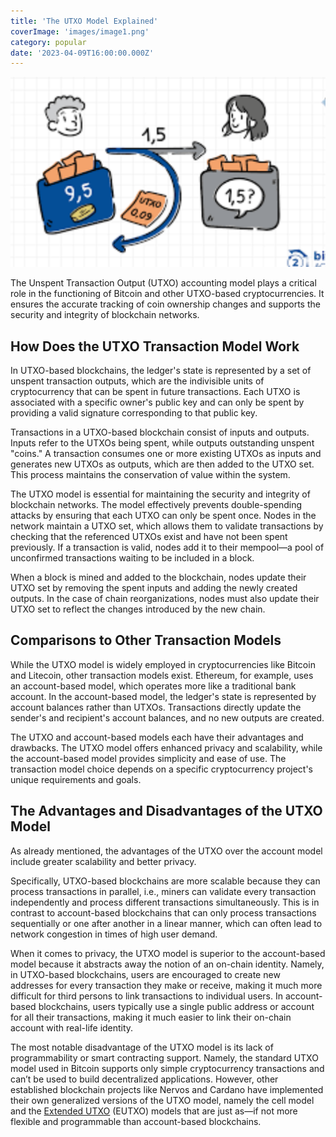 ```yaml
---
title: 'The UTXO Model Explained'
coverImage: 'images/image1.png'
category: popular
date: '2023-04-09T16:00:00.000Z'
---
```


![alt_text](images/image2.png 'image_tooltip')

The Unspent Transaction Output (UTXO) accounting model plays a critical role in the functioning of Bitcoin and other UTXO-based cryptocurrencies. It ensures the accurate tracking of coin ownership changes and supports the security and integrity of blockchain networks.

## How Does the UTXO Transaction Model Work

In UTXO-based blockchains, the ledger's state is represented by a set of unspent transaction outputs, which are the indivisible units of cryptocurrency that can be spent in future transactions. Each UTXO is associated with a specific owner's public key and can only be spent by providing a valid signature corresponding to that public key.

Transactions in a UTXO-based blockchain consist of inputs and outputs. Inputs refer to the UTXOs being spent, while outputs outstanding unspent "coins." A transaction consumes one or more existing UTXOs as inputs and generates new UTXOs as outputs, which are then added to the UTXO set. This process maintains the conservation of value within the system.

The UTXO model is essential for maintaining the security and integrity of blockchain networks. The model effectively prevents double-spending attacks by ensuring that each UTXO can only be spent once. Nodes in the network maintain a UTXO set, which allows them to validate transactions by checking that the referenced UTXOs exist and have not been spent previously. If a transaction is valid, nodes add it to their mempool—a pool of unconfirmed transactions waiting to be included in a block.

When a block is mined and added to the blockchain, nodes update their UTXO set by removing the spent inputs and adding the newly created outputs. In the case of chain reorganizations, nodes must also update their UTXO set to reflect the changes introduced by the new chain.

## Comparisons to Other Transaction Models

While the UTXO model is widely employed in cryptocurrencies like Bitcoin and Litecoin, other transaction models exist. Ethereum, for example, uses an account-based model, which operates more like a traditional bank account. In the account-based model, the ledger's state is represented by account balances rather than UTXOs. Transactions directly update the sender's and recipient's account balances, and no new outputs are created.

The UTXO and account-based models each have their advantages and drawbacks. The UTXO model offers enhanced privacy and scalability, while the account-based model provides simplicity and ease of use. The transaction model choice depends on a specific cryptocurrency project's unique requirements and goals.

## The Advantages and Disadvantages of the UTXO Model

As already mentioned, the advantages of the UTXO over the account model include greater scalability and better privacy.

Specifically, UTXO-based blockchains are more scalable because they can process transactions in parallel, i.e., miners can validate every transaction independently and process different transactions simultaneously. This is in contrast to account-based blockchains that can only process transactions sequentially or one after another in a linear manner, which can often lead to network congestion in times of high user demand.

When it comes to privacy, the UTXO model is superior to the account-based model because it abstracts away the notion of an on-chain identity. Namely, in UTXO-based blockchains, users are encouraged to create new addresses for every transaction they make or receive, making it much more difficult for third persons to link transactions to individual users. In account-based blockchains, users typically use a single public address or account for all their transactions, making it much easier to link their on-chain account with real-life identity.

The most notable disadvantage of the UTXO model is its lack of programmability or smart contracting support. Namely, the standard UTXO model used in Bitcoin supports only simple cryptocurrency transactions and can’t be used to build decentralized applications. However, other established blockchain projects like Nervos and Cardano have implemented their own generalized versions of the UTXO model, namely the cell model and the [Extended UTXO](https://docs.google.com/document/d/1uHMZXNempytLQARvLMAZngNOqG7FLsREOj7T8oTef8g/edit?usp=sharing) (EUTXO) models that are just as—if not more flexible and programmable than account-based blockchains.
